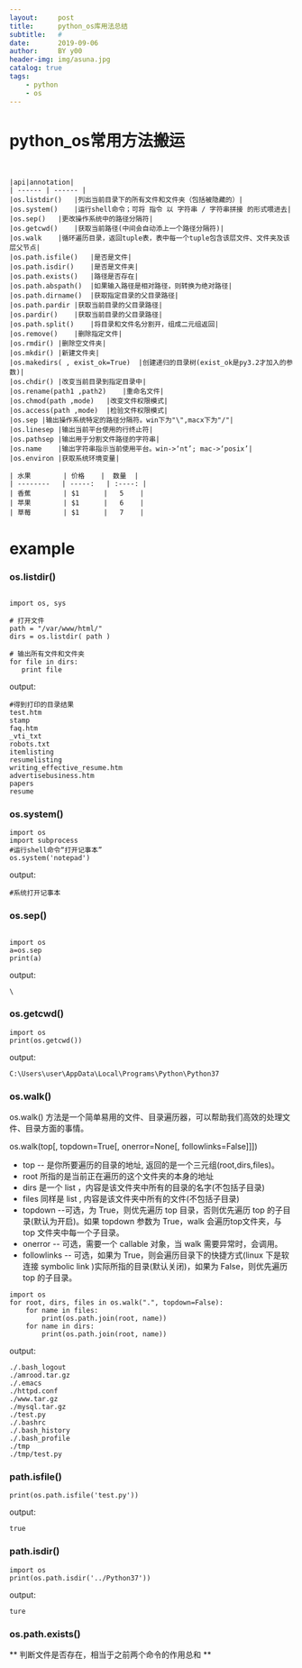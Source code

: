 ```yaml
---
layout:     post
title:      python_os库用法总结
subtitle:   #
date:       2019-09-06
author:     BY y00
header-img: img/asuna.jpg
catalog: true
tags:
    - python 
    - os
---
```


# python_os常用方法搬运
<br>

    |api|annotation|
    | ------ | ------ | 
    |os.listdir()   |列出当前目录下的所有文件和文件夹（包括被隐藏的）|
    |os.system()	|运行shell命令；可将 指令 以 字符串 / 字符串拼接 的形式喂进去|
    |os.sep()	|更改操作系统中的路径分隔符|
    |os.getcwd()	|获取当前路径(中间会自动添上一个路径分隔符)|
    |os.walk	|循环遍历目录，返回tuple表，表中每一个tuple包含该层文件、文件夹及该层父节点|
    |os.path.isfile()	|是否是文件|
    |os.path.isdir()	|是否是文件夹|
    |os.path.exists()	|路径是否存在|
    |os.path.abspath()	|如果输入路径是相对路径，则转换为绝对路径|
    |os.path.dirname()	|获取指定目录的父目录路径|
    |os.path.pardir	|获取当前目录的父目录路径|
    |os.pardir()	|获取当前目录的父目录路径|
    |os.path.split()	|将目录和文件名分割开，组成二元组返回|
    |os.remove()	|删除指定文件|
    |os.rmdir()	|删除空文件夹|
    |os.mkdir()	|新建文件夹|
    |os.makedirs( , exist_ok=True)	|创建递归的目录树(exist_ok是py3.2才加入的参数)|
    |os.chdir()	|改变当前目录到指定目录中|
    |os.rename(path1 ,path2)	|重命名文件|
    |os.chmod(path ,mode)	|改变文件权限模式|
    |os.access(path ,mode)	|检验文件权限模式|
    |os.sep	|输出操作系统特定的路径分隔符。win下为"\",macx下为"/"|
    |os.linesep	|输出当前平台使用的行终止符|
    |os.pathsep	|输出用于分割文件路径的字符串|
    |os.name	|输出字符串指示当前使用平台。win->‘nt’; mac->‘posix’|
    |os.environ	|获取系统环境变量|

    | 水果        | 价格    |  数量  |
    | --------   | -----:   | :----: |
    | 香蕉        | $1      |   5    |
    | 苹果        | $1      |   6    |
    | 草莓        | $1      |   7    |
# example

### os.listdir()

```

import os, sys

# 打开文件
path = "/var/www/html/"
dirs = os.listdir( path )

# 输出所有文件和文件夹
for file in dirs:
   print file

```
output:
```
#得到打印的目录结果
test.htm
stamp
faq.htm
_vti_txt
robots.txt
itemlisting
resumelisting
writing_effective_resume.htm
advertisebusiness.htm
papers
resume
``````

### os.system()
```
import os
import subprocess
#运行shell命令“打开记事本”
os.system('notepad')

```
output:
```
#系统打开记事本
```

### os.sep()

```

import os
a=os.sep
print(a) 

```
output:
```
\
```
### os.getcwd()	
```
import os
print(os.getcwd())
```
output:
```
C:\Users\user\AppData\Local\Programs\Python\Python37
```

### os.walk()
os.walk() 方法是一个简单易用的文件、目录遍历器，可以帮助我们高效的处理文件、目录方面的事情。

os.walk(top[, topdown=True[, onerror=None[, followlinks=False]]])

* top -- 是你所要遍历的目录的地址, 返回的是一个三元组(root,dirs,files)。
* root 所指的是当前正在遍历的这个文件夹的本身的地址
* dirs 是一个 list ，内容是该文件夹中所有的目录的名字(不包括子目录)
* files 同样是 list , 内容是该文件夹中所有的文件(不包括子目录)
* topdown --可选，为 True，则优先遍历 top 目录，否则优先遍历 top 的子目录(默认为开启)。如果 topdown 参数为 True，walk 会遍历top文件夹，与top 文件夹中每一个子目录。
* onerror -- 可选，需要一个 callable 对象，当 walk 需要异常时，会调用。
* followlinks -- 可选，如果为 True，则会遍历目录下的快捷方式(linux 下是软连接 symbolic link )实际所指的目录(默认关闭)，如果为 False，则优先遍历 top 的子目录。
```
import os
for root, dirs, files in os.walk(".", topdown=False):
    for name in files:
        print(os.path.join(root, name))
    for name in dirs:
        print(os.path.join(root, name))

```
output:
```
./.bash_logout
./amrood.tar.gz
./.emacs
./httpd.conf
./www.tar.gz
./mysql.tar.gz
./test.py
./.bashrc
./.bash_history
./.bash_profile
./tmp
./tmp/test.py
```
### path.isfile()
```
print(os.path.isfile('test.py'))
```
output:
```
true
```

### path.isdir()
```
import os
print(os.path.isdir('../Python37'))

```
output:
```
ture
```

### os.path.exists()	
** 判断文件是否存在，相当于之前两个命令的作用总和 **
